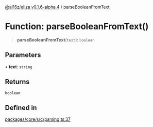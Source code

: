 [@ai16z/eliza v0.1.6-alpha.4](../index.md) / parseBooleanFromText

# Function: parseBooleanFromText()

> **parseBooleanFromText**(`text`): `boolean`

## Parameters

• **text**: `string`

## Returns

`boolean`

## Defined in

[packages/core/src/parsing.ts:37](https://github.com/IkigaiLabsETH/eliza/blob/main/packages/core/src/parsing.ts#L37)
